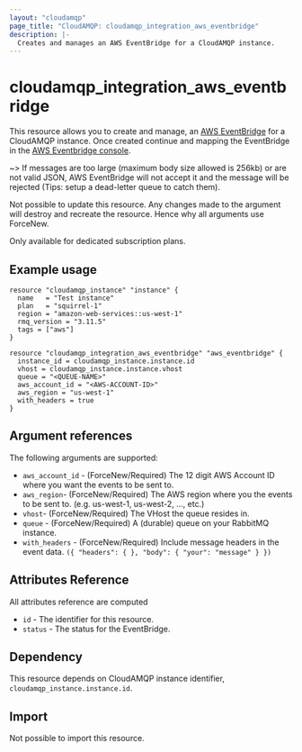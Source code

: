 ```yaml
---
layout: "cloudamqp"
page_title: "CloudAMQP: cloudamqp_integration_aws_eventbridge"
description: |-
  Creates and manages an AWS EventBridge for a CloudAMQP instance.
---
```


# cloudamqp_integration_aws_eventbridge

This resource allows you to create and manage, an [AWS EventBridge](https://aws.amazon.com/eventbridge/) for a CloudAMQP instance. Once created continue and mapping the EventBridge in the [AWS Eventbridge console](https://console.aws.amazon.com/events/home).

~>  If messages are too large (maximum body size allowed is 256kb) or are not valid JSON, AWS EventBridge will not accept it and the message will be rejected (Tips: setup a dead-letter queue to catch them).

Not possible to update this resource. Any changes made to the argument will destroy and recreate the resource. Hence why all arguments use ForceNew.

Only available for dedicated subscription plans.

## Example usage

```hcl
resource "cloudamqp_instance" "instance" {
  name   = "Test instance"
  plan   = "squirrel-1"
  region = "amazon-web-services::us-west-1"
  rmq_version = "3.11.5"
  tags = ["aws"]
}

resource "cloudamqp_integration_aws_eventbridge" "aws_eventbridge" {
  instance_id = cloudamqp_instance.instance.id
  vhost = cloudamqp_instance.instance.vhost
  queue = "<QUEUE-NAME>"
  aws_account_id = "<AWS-ACCOUNT-ID>"
  aws_region = "us-west-1"
  with_headers = true
}
```

## Argument references

The following arguments are supported:

* `aws_account_id` - (ForceNew/Required) The 12 digit AWS Account ID where you want the events to be sent to.
* `aws_region`- (ForceNew/Required) The AWS region where you the events to be sent to. (e.g. us-west-1, us-west-2, ..., etc.)
* `vhost`- (ForceNew/Required) The VHost the queue resides in.
* `queue` - (ForceNew/Required) A (durable) queue on your RabbitMQ instance.
* `with_headers` - (ForceNew/Required) Include message headers in the event data. `({ "headers": { }, "body": { "your": "message" } })`

## Attributes Reference

All attributes reference are computed

* `id`  - The identifier for this resource.
* `status` - The status for the EventBridge.

## Dependency

This resource depends on CloudAMQP instance identifier, `cloudamqp_instance.instance.id`.

## Import

Not possible to import this resource.
